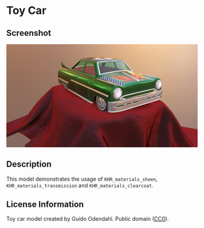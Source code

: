 # Toy Car

## Screenshot

![screenshot](screenshot/screenshot.jpg)

## Description

This model demonstrates the usage of `KHR_materials_sheen`, `KHR_materials_transmission` and `KHR_materials_clearcoat`.

## License Information

Toy car model created by Guido Odendahl. Public domain ([CC0](http://creativecommons.org/publicdomain/zero/1.0/)).
